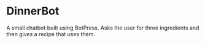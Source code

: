 # DinnerBot
A small chatbot built using BotPress. Asks the user for three ingredients and then gives a recipe that uses them.
